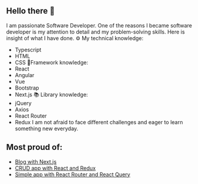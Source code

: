 ## Hello there 👋
I am passionate Software Developer.
One of the reasons I became software developer is my attention to detail and my problem-solving skills. 
Here is insight of what I have done.
⚙️ My technical knowledge:
  - Typescript
  - HTML
  - CSS
🧳Framework knowledge:
  - React
  - Angular
  - Vue
  - Bootstrap
  - Next.js
📚 Library knowledge:
  - jQuery
  - Axios
  - React Router
  - Redux
I am not afraid to face different challenges and eager to learn something new everyday.
## Most proud of:
  - [Blog with Next.js](https://github.com/lienux2/md-18-blog)
  - [CRUD app with React and Redux](https://github.com/lienux2/MD-17-Redux-Toolkit)
  - [Simple app with React Router and React Query](https://github.com/lienux2/MD-15---React-Router-React-Query)
